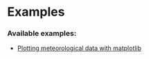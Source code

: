 # Examples

### Available examples:
 - [Plotting meteorological data with matplotlib](https://github.com/aitorarjona/ibm-pywren_airflow-plugin/blob/dev/example_dags/meteo.md)
